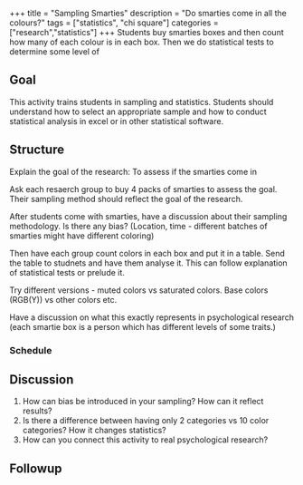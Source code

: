 +++
title = "Sampling Smarties"
description = "Do smarties come in all the colours?"
tags = ["statistics", "chi square"]
categories = ["research","statistics"]
+++
Students buy smarties boxes and then count how many of each colour is in each box. Then we do statistical tests to determine some level of 

## Goal
This activity trains students in sampling and statistics. Students should understand how to select an appropriate sample and how to conduct statistical analysis in excel or in other statistical software.

## Structure
Explain the goal of the research: To assess if the smarties come in 

Ask each resaerch group to buy 4 packs of smarties to assess the goal. Their sampling method should reflect the goal of the research.

After students come with smarties, have a discussion about their sampling methodology. Is there any bias? (Location, time - different batches of smarties might have different coloring)

Then have each group count colors in each box and put it in a table. Send the table to studnets and have them analyse it. This can follow explanation of statistical tests or prelude it. 

Try different versions - muted colors vs saturated colors. Base colors (RGB(Y)) vs other colors etc.

Have a discussion on what this exactly represents in psychological research (each smartie box is a person which has different levels of some traits.)

### Schedule

## Discussion

1. How can bias be introduced in your sampling? How can it reflect results?
2. Is there a difference between having only 2 categories vs 10 color categories? How it changes statistics?
3. How can you connect this activity to real psychological research?

## Followup

